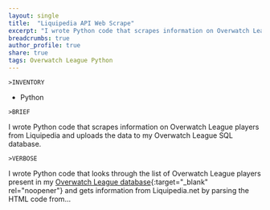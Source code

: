 ```yaml
---
layout: single
title:  "Liquipedia API Web Scrape"
excerpt: "I wrote Python code that scrapes information on Overwatch League players from Liquipedia and uploads the data to my Overwatch League SQL database."
breadcrumbs: true
author_profile: true
share: true
tags: Overwatch League Python
---
```


```
>INVENTORY
```
- Python

```
>BRIEF
```
  I wrote Python code that scrapes information on Overwatch League players from Liquipedia and uploads the data to my Overwatch League SQL database.
  
```
>VERBOSE
```
  I wrote Python code that looks through the list of Overwatch League players present in my [Overwatch League database](/overwatch-league-data-cleanup/){:target="_blank" rel="noopener"} and gets information from Liquipedia.net by parsing the HTML code from...
